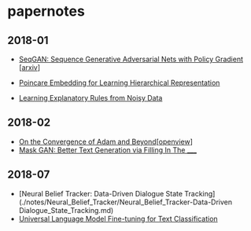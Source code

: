 # papernotes

## 2018-01

- [SeqGAN: Sequence Generative Adversarial Nets with Policy Gradient](./notes/seqgan.md) [[arxiv](https://arxiv.org/abs/1609.05473)]

- [Poincare Embedding for Learning Hierarchical Representation](./notes/poincare_embedding.md)

- [Learning Explanatory Rules from Noisy Data](./notes/Learning%20explanatory%20rules%20from%20noisy%20data.md)


## 2018-02

- [On the Convergence of Adam and Beyond](./notes/conv_of_adam.md)[[openview](https://openreview.net/pdf?id=ryQu7f-RZ)]
- [Mask GAN: Better Text Generation via Filling In The ___](./notes/MaskGAN_textGeneration.md)

## 2018-07

- [Neural Belief Tracker: Data-Driven Dialogue State Tracking](./notes/Neural_Belief_Tracker/Neural_Belief_Tracker-Data-Driven Dialogue_State_Tracking.md)
- [Universal Language Model Fine-tuning for Text Classification](./notes/Universal_Language_Model_Fine-tuning_for_Text_Classification.md)
